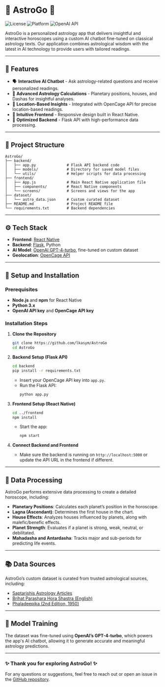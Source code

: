 # 🌌 AstroGo 🌌

![License](https://img.shields.io/badge/license-MIT-blue) ![Platform](https://img.shields.io/badge/platform-React%20Native%20|%20Flask-green) ![OpenAI API](https://img.shields.io/badge/OpenAI-GPT--4o-purple)

AstroGo is a personalized astrology app that delivers insightful and interactive horoscopes using a custom AI chatbot fine-tuned on classical astrology texts. Our application combines astrological wisdom with the latest in AI technology to provide users with tailored readings.

---

## 🌟 Features

- 🗣️ **Interactive AI Chatbot** - Ask astrology-related questions and receive personalized readings.
- 🔮 **Advanced Astrology Calculations** - Planetary positions, houses, and Dashas for insightful analyses.
- 📍 **Location-Based Insights** - Integrated with OpenCage API for precise location-based readings.
- 🎨 **Intuitive Frontend** - Responsive design built in React Native.
- 🚀 **Optimized Backend** - Flask API with high-performance data processing.

---

## 📂 Project Structure
```plaintext
AstroGo/
├── backend/
│   ├── app.py              # Flask API backend code
│   ├── models/             # Directory for saved model files
│   └── utils/              # Helper scripts for data processing
├── frontend/
│   ├── App.js              # Main React Native application file
│   ├── components/         # React Native components
│   └── screens/            # Screens and views for the app
├── dataset/
│   └── astro_data.json     # Custom curated dataset
├── README.md               # Project README file
└── requirements.txt        # Backend dependencies
```

---

## ⚙️ Tech Stack

- **Frontend**: [React Native](https://reactnative.dev/)
- **Backend**: [Flask](https://flask.palletsprojects.com/), Python
- **AI Model**: [OpenAI GPT-4-turbo](https://platform.openai.com/), fine-tuned on custom dataset
- **Geolocation**: [OpenCage API](https://opencagedata.com/)

---

## 🚀 Setup and Installation

### Prerequisites
- **Node.js** and **npm** for React Native
- **Python 3.x**
- **OpenAI API key** and **OpenCage API key**

### Installation Steps

1. **Clone the Repository**
   ```bash
   git clone https://github.com/lkasym/AstroGo
   cd AstroGo
   ```

2. **Backend Setup (Flask API)**
   ```bash
   cd backend
   pip install -r requirements.txt
   ```
   - Insert your OpenCage API key into `app.py`.
   - Run the Flask API:
     ```bash
     python app.py
     ```

3. **Frontend Setup (React Native)**
   ```bash
   cd ../frontend
   npm install
   ```
   - Start the app:
     ```bash
     npm start
     ```

4. **Connect Backend and Frontend**
   - Make sure the backend is running on `http://localhost:5000` or update the API URL in the frontend if different.

---

## 🔧 Data Processing

AstroGo performs extensive data processing to create a detailed horoscope, including:
- **Planetary Positions**: Calculates each planet’s position in the horoscope.
- **Lagna (Ascendant)**: Determines the first house in the chart.
- **House Effects**: Analyzes houses influenced by planets, along with malefic/benefic effects.
- **Planet Strength**: Evaluates if a planet is strong, weak, neutral, or debilitated.
- **Mahadasha and Antardasha**: Tracks major and sub-periods for predicting life events.

---

## 📚 Data Sources

AstroGo’s custom dataset is curated from trusted astrological sources, including:
- [Saptarishis Astrology Articles](https://saptarishisastrology.com/category/articles/)
- [Brihat Parashara Hora Shastra (English)](https://archive.org/details/BPHSEnglish)
- [Phaladeepika (2nd Edition, 1950)](https://archive.org/details/Phaladeepika2ndEd.1950ByVSubrahmanyaSastri)

---

## 🤖 Model Training

The dataset was fine-tuned using **OpenAI’s GPT-4-turbo**, which powers the app's AI chatbot, allowing it to generate accurate and meaningful astrology predictions.

---


### ✨ Thank you for exploring AstroGo! ✨

For any questions or suggestions, feel free to reach out or open an issue in the [GitHub repository](https://github.com/lkasym/AstroGo).


